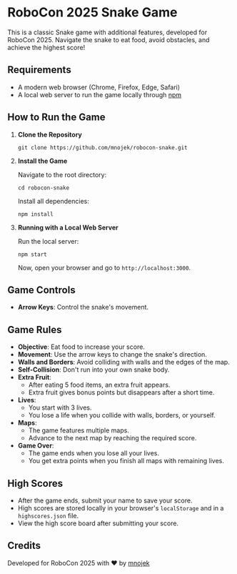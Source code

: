 # RoboCon 2025 Snake Game

This is a classic Snake game with additional features, developed for RoboCon 2025. Navigate the snake to eat food, avoid obstacles, and achieve the highest score!

## Requirements

- A modern web browser (Chrome, Firefox, Edge, Safari)
- A local web server to run the game locally through [npm](https://docs.npmjs.com/downloading-and-installing-node-js-and-npm)

## How to Run the Game

1. **Clone the Repository**

   ```
   git clone https://github.com/mnojek/robocon-snake.git
   ```

2. **Install the Game**

    Navigate to the root directory:
    ```
    cd robocon-snake
    ```

    Install all dependencies:
    ```
    npm install
    ```

3. **Running with a Local Web Server**

    Run the local server:

    ```
    npm start
    ```

    Now, open your browser and go to `http://localhost:3000`.

## Game Controls

- **Arrow Keys**: Control the snake's movement.

## Game Rules

- **Objective**: Eat food to increase your score.
- **Movement**: Use the arrow keys to change the snake's direction.
- **Walls and Borders**: Avoid colliding with walls and the edges of the map.
- **Self-Collision**: Don't run into your own snake body.
- **Extra Fruit**:
  - After eating 5 food items, an extra fruit appears.
  - Extra fruit gives bonus points but disappears after a short time.
- **Lives**:
  - You start with 3 lives.
  - You lose a life when you collide with walls, borders, or yourself.
- **Maps**:
  - The game features multiple maps.
  - Advance to the next map by reaching the required score.
- **Game Over**: 
  - The game ends when you lose all your lives.
  - You get extra points when you finish all maps with remaining lives.

## High Scores

- After the game ends, submit your name to save your score.
- High scores are stored locally in your browser's `localStorage` and in a `highscores.json` file.
- View the high score board after submitting your score.

## Credits

Developed for RoboCon 2025 with :heart: by [mnojek](https://github.com/mnojek)
